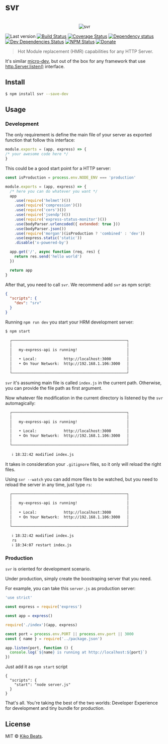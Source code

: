 # svr

<p align="center">
  <br>
  <img src="https://d26dzxoao6i3hh.cloudfront.net/items/36410M2p1j2T322w0Q2g/Screen%20Recording%202017-08-18%20at%2011.24%20pm.gif?v=35e385d1" alt="svr">
  <br>
</p>

![Last version](https://img.shields.io/github/tag/Kikobeats/svr.svg?style=flat-square)
[![Build Status](https://img.shields.io/travis/Kikobeats/svr/master.svg?style=flat-square)](https://travis-ci.org/Kikobeats/svr)
[![Coverage Status](https://img.shields.io/coveralls/Kikobeats/svr.svg?style=flat-square)](https://coveralls.io/github/Kikobeats/svr)
[![Dependency status](https://img.shields.io/david/Kikobeats/svr.svg?style=flat-square)](https://david-dm.org/Kikobeats/svr)
[![Dev Dependencies Status](https://img.shields.io/david/dev/Kikobeats/svr.svg?style=flat-square)](https://david-dm.org/Kikobeats/svr#info=devDependencies)
[![NPM Status](https://img.shields.io/npm/dm/svr.svg?style=flat-square)](https://www.npmjs.org/package/svr)
[![Donate](https://img.shields.io/badge/donate-paypal-blue.svg?style=flat-square)](https://paypal.me/Kikobeats)

> Hot Module replacement (HMR) capabilities for any HTTP Server.

It's similar [micro-dev](https://github.com/zeit/micro-dev), but out of the box for any framework that use [http.Server.listen()](https://nodejs.org/api/http.html#http_server_listen_port_hostname_backlog_callback) interface.

## Install

```bash
$ npm install svr --save-dev
```

## Usage

### Development

The only requirement is define the main file of your server as exported function that follow this interface:

```js
module.exports = (app, express) => {
/* your awesome code here */
}
```

This could be a good start point for a HTTP server:

```js
const isProduction = process.env.NODE_ENV === 'production'

module.exports = (app, express) => {
  /* here you can do whatever you want */
  app
    .use(require('helmet')())
    .use(require('compression')())
    .use(require('cors')())
    .use(require('jsendp')())
    .use(require('express-status-monitor')())
    .use(bodyParser.urlencoded({ extended: true }))
    .use(bodyParser.json())
    .use(require('morgan')(isProduction ? 'combined' : 'dev'))
    .use(express.static('static'))
    .disable('x-powered-by')

  app.get('/', async function (req, res) {
    return res.send('hello world')
  })

  return app
}
```

After that, you need to call `svr`. We recommend add `svr` as npm script:

```json
{
  "scripts": {
    "dev": "srv"
  }
}
```

Running `npm run dev` you start your HRM development server:

```bash
$ npm start

  ┌───────────────────────────────────────────────────┐
  │                                                   │
  │   my-express-api is running!                      │
  │                                                   │
  │   • Local:            http://localhost:3000       │
  │   • On Your Network:  http://192.168.1.106:3000   │
  │                                                   │
  └───────────────────────────────────────────────────┘
```

`svr` it's assuming main file is called `index.js` in the current path. Otherwise, you can provide the file path as first argument.

Now whatever file modification in the current directory is listened by the `svr` automagically:

```bash
  ┌───────────────────────────────────────────────────┐
  │                                                   │
  │   my-express-api is running!                      │
  │                                                   │
  │   • Local:            http://localhost:3000       │
  │   • On Your Network:  http://192.168.1.106:3000   │
  │                                                   │
  └───────────────────────────────────────────────────┘
  
   ℹ 18:32:42 modified index.js
```

It takes in consideration your `.gitignore` files, so it only will reload the right files.

Using `svr --watch` you can add more files to be watched, but you need to reload the server in any time, just type `rs`:

```bash
  ┌───────────────────────────────────────────────────┐
  │                                                   │
  │   my-express-api is running!                      │
  │                                                   │
  │   • Local:            http://localhost:3000       │
  │   • On Your Network:  http://192.168.1.106:3000   │
  │                                                   │
  └───────────────────────────────────────────────────┘
  
   ℹ 18:32:42 modified index.js
   rs
   ℹ 18:34:07 restart index.js
```

### Production

`svr` is oriented for development scenario. 

Under production, simply create the boostraping server that you need.

For example, you can take this `server.js` as production server:

```js
'use strict'

const express = require('express')

const app = express()

require('./index')(app, express)

const port = process.env.PORT || process.env.port || 3000
const { name } = require('../package.json')

app.listen(port, function () {
  console.log(`${name} is running at http://localhost:${port}`)
})
```

Just add it as `npm start` script

```
{
  "scripts": {
    "start": "node server.js"
  }
}
```

That's all. You're taking the best of the two worlds: Developer Experience for development and tiny bundle for production.

## License

MIT © [Kiko Beats](https://github.com/Kikobeats).
